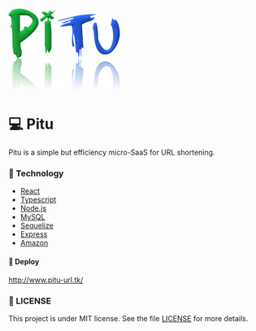 <h1>
  <img alt="happy" title="pitu" src="./assets/logo.png" />
</h1>

# 💻 Pitu 

Pitu is a simple but efficiency micro-SaaS for URL shortening.

### 🚀 Technology

- [React](https://reactjs.org)
- [Typescript](https://www.typescriptlang.org/)
- [Node.js](https://nodejs.org/en/)
- [MySQL](https://www.mysql.com/)
- [Sequelize](https://sequelize.org/)
- [Express](https://expressjs.com/)
- [Amazon](https://aws.amazon.com/)

#### 🍃 Deploy
<a target="_blank" href="http://www.pitu-url.tk/" rel="noopener noreferrer">http://www.pitu-url.tk/</a>

### 📝 LICENSE

This project is under MIT license. See the file [LICENSE](/LICENSE.md) for more details.